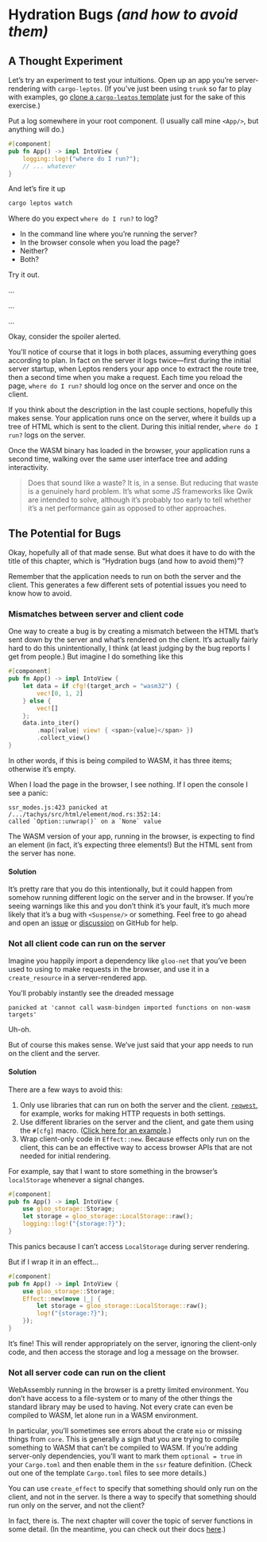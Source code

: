 # Hydration Bugs _(and how to avoid them)_

## A Thought Experiment

Let’s try an experiment to test your intuitions. Open up an app you’re server-rendering with `cargo-leptos`. (If you’ve just been using `trunk` so far to play with examples, go [clone a `cargo-leptos` template](./21_cargo_leptos.md) just for the sake of this exercise.)

Put a log somewhere in your root component. (I usually call mine `<App/>`, but anything will do.)

```rust
#[component]
pub fn App() -> impl IntoView {
	logging::log!("where do I run?");
	// ... whatever
}
```

And let’s fire it up

```bash
cargo leptos watch
```

Where do you expect `where do I run?` to log?

- In the command line where you’re running the server?
- In the browser console when you load the page?
- Neither?
- Both?

Try it out.

...

...

...

Okay, consider the spoiler alerted.

You’ll notice of course that it logs in both places, assuming everything goes according to plan. In fact on the server it logs twice—first during the initial server startup, when Leptos renders your app once to extract the route tree, then a second time when you make a request. Each time you reload the page, `where do I run?` should log once on the server and once on the client.

If you think about the description in the last couple sections, hopefully this makes sense. Your application runs once on the server, where it builds up a tree of HTML which is sent to the client. During this initial render, `where do I run?` logs on the server.

Once the WASM binary has loaded in the browser, your application runs a second time, walking over the same user interface tree and adding interactivity.

> Does that sound like a waste? It is, in a sense. But reducing that waste is a genuinely hard problem. It’s what some JS frameworks like Qwik are intended to solve, although it’s probably too early to tell whether it’s a net performance gain as opposed to other approaches.

## The Potential for Bugs

Okay, hopefully all of that made sense. But what does it have to do with the title of this chapter, which is “Hydration bugs (and how to avoid them)”?

Remember that the application needs to run on both the server and the client. This generates a few different sets of potential issues you need to know how to avoid.

### Mismatches between server and client code

One way to create a bug is by creating a mismatch between the HTML that’s sent down by the server and what’s rendered on the client. It’s actually fairly hard to do this unintentionally, I think (at least judging by the bug reports I get from people.) But imagine I do something like this

```rust
#[component]
pub fn App() -> impl IntoView {
    let data = if cfg!(target_arch = "wasm32") {
        vec![0, 1, 2]
    } else {
        vec![]
    };
    data.into_iter()
        .map(|value| view! { <span>{value}</span> })
        .collect_view()
}
```

In other words, if this is being compiled to WASM, it has three items; otherwise it’s empty.

When I load the page in the browser, I see nothing. If I open the console I see a panic:

```
ssr_modes.js:423 panicked at /.../tachys/src/html/element/mod.rs:352:14:
called `Option::unwrap()` on a `None` value
```

The WASM version of your app, running in the browser, is expecting to find an element (in fact, it’s expecting three elements!) But the HTML sent from the server has none.

#### Solution

It’s pretty rare that you do this intentionally, but it could happen from somehow running different logic on the server and in the browser. If you’re seeing warnings like this and you don’t think it’s your fault, it’s much more likely that it’s a bug with `<Suspense/>` or something. Feel free to go ahead and open an [issue](https://github.com/leptos-rs/leptos/issues) or [discussion](https://github.com/leptos-rs/leptos/discussions) on GitHub for help.

### Not all client code can run on the server

Imagine you happily import a dependency like `gloo-net` that you’ve been used to using to make requests in the browser, and use it in a `create_resource` in a server-rendered app.

You’ll probably instantly see the dreaded message

```
panicked at 'cannot call wasm-bindgen imported functions on non-wasm targets'
```

Uh-oh.

But of course this makes sense. We’ve just said that your app needs to run on the client and the server.

#### Solution

There are a few ways to avoid this:

1. Only use libraries that can run on both the server and the client. [`reqwest`](https://docs.rs/reqwest/latest/reqwest/), for example, works for making HTTP requests in both settings.
2. Use different libraries on the server and the client, and gate them using the `#[cfg]` macro. ([Click here for an example](https://github.com/leptos-rs/leptos/blob/main/examples/hackernews/src/api.rs).)
3. Wrap client-only code in `Effect::new`. Because effects only run on the client, this can be an effective way to access browser APIs that are not needed for initial rendering.

For example, say that I want to store something in the browser’s `localStorage` whenever a signal changes.

```rust
#[component]
pub fn App() -> impl IntoView {
    use gloo_storage::Storage;
	let storage = gloo_storage::LocalStorage::raw();
	logging::log!("{storage:?}");
}
```

This panics because I can’t access `LocalStorage` during server rendering.

But if I wrap it in an effect...

```rust
#[component]
pub fn App() -> impl IntoView {
    use gloo_storage::Storage;
    Effect::new(move |_| {
        let storage = gloo_storage::LocalStorage::raw();
		log!("{storage:?}");
    });
}
```

It’s fine! This will render appropriately on the server, ignoring the client-only code, and then access the storage and log a message on the browser.

### Not all server code can run on the client

WebAssembly running in the browser is a pretty limited environment. You don’t have access to a file-system or to many of the other things the standard library may be used to having. Not every crate can even be compiled to WASM, let alone run in a WASM environment.

In particular, you’ll sometimes see errors about the crate `mio` or missing things from `core`. This is generally a sign that you are trying to compile something to WASM that can’t be compiled to WASM. If you’re adding server-only dependencies, you’ll want to mark them `optional = true` in your `Cargo.toml` and then enable them in the `ssr` feature definition. (Check out one of the template `Cargo.toml` files to see more details.)

You can use `create_effect` to specify that something should only run on the client, and not in the server. Is there a way to specify that something should run only on the server, and not the client?

In fact, there is. The next chapter will cover the topic of server functions in some detail. (In the meantime, you can check out their docs [here](https://docs.rs/leptos_server/latest/leptos_server/index.html).)
